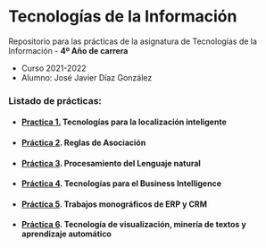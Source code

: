 # Tecnologías de la Información

Repositorio para las prácticas de la asignatura de Tecnologías de la Información - **4º Año de carrera**
- Curso 2021-2022
- Alumno: José Javier Díaz González

### Listado de prácticas:
- #### [Practica 1.](https://github.com/alu0101128894/TIO/tree/main/Practica%201.%20Tecnolog%C3%ADas%20para%20la%20localizaci%C3%B3n%20inteligente) Tecnologías para la localización inteligente

- #### [Práctica 2](https://github.com/alu0101128894/TIO/tree/main/Pr%C3%A1ctica%202.%20Reglas%20de%20Asociaci%C3%B3n). Reglas de Asociación

- #### [Práctica 3](https://github.com/alu0101128894/TIO/tree/main/Pr%C3%A1ctica%203.%20Procesamiento%20del%20Lenguaje%20natural). Procesamiento del Lenguaje natural

- #### [Práctica 4](https://github.com/alu0101128894/TIO/tree/main/Pr%C3%A1ctica%204.%20Tecnolog%C3%ADas%20para%20el%20Business%20Intelligence). Tecnologías para el Business Intelligence

- #### [Práctica 5](https://github.com/alu0101128894/TIO/tree/main/Pr%C3%A1ctica%205.%20Trabajos%20monogr%C3%A1ficos%20de%20ERP%20y%20CRM). Trabajos monográficos de ERP y CRM

- #### [Práctica 6](https://github.com/alu0101128894/TIO/tree/main/Pr%C3%A1ctica%206.%20Tecnolog%C3%ADa%20de%20visualizaci%C3%B3n%2C%20miner%C3%ADa%20de%20textos%20y%20aprendizaje%20autom%C3%A1tico). Tecnología de visualización, minería de textos y aprendizaje automático